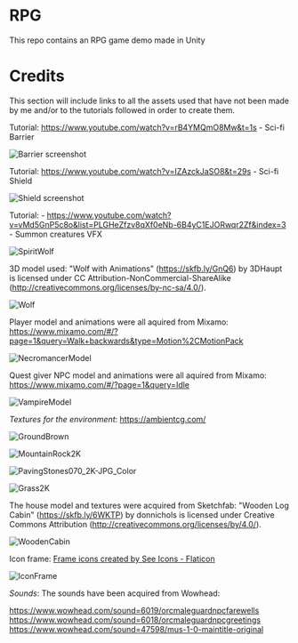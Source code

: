 # RPG
This repo contains an RPG game demo made in Unity





# **Credits**
This section will include links to all the assets used that have not been made by me and/or to the tutorials followed in order to create them.

Tutorial: https://www.youtube.com/watch?v=rB4YMQmO8Mw&t=1s - Sci-fi Barrier

![Barrier screenshot](https://github.com/CodyI20/RPG/assets/125357154/5f08b29b-92dc-44f8-843d-b76eb3aef415)


Tutorial: https://www.youtube.com/watch?v=IZAzckJaSO8&t=29s - Sci-fi Shield

![Shield screenshot](https://github.com/CodyI20/RPG/assets/125357154/5279d7ce-b410-4592-aab7-40b0dca5cd62)

Tutorial: - https://www.youtube.com/watch?v=vMd5GnP5c8o&list=PLGHeZfzv8qXf0eNb-6B4yC1EJORwqr2Zf&index=3 - Summon creatures VFX

![SpiritWolf](https://github.com/CodyI20/RPG/assets/125357154/37dd57d0-aa11-4616-a00a-f3bfd584b4df)


3D model used: "Wolf with Animations" (https://skfb.ly/GnQ6) by 3DHaupt is licensed under CC Attribution-NonCommercial-ShareAlike (http://creativecommons.org/licenses/by-nc-sa/4.0/).

![Wolf](https://github.com/CodyI20/RPG/assets/125357154/0b9972b4-b1ea-4a35-b0e0-f0aeb4b746d1)

Player model and animations were all aquired from Mixamo: https://www.mixamo.com/#/?page=1&query=Walk+backwards&type=Motion%2CMotionPack

![NecromancerModel](https://github.com/CodyI20/RPG/assets/125357154/644dc3ab-c8fc-4389-b153-ffb5b8bf8d64)

Quest giver NPC model and animations were all aquired from Mixamo: https://www.mixamo.com/#/?page=1&query=Idle

![VampireModel](https://github.com/CodyI20/RPG/assets/125357154/6b619106-16f5-42db-bb3b-830aea9fbab5)



*Textures for the environment*:
https://ambientcg.com/


![GroundBrown](https://github.com/CodyI20/RPG/assets/125357154/541b536c-4557-48b5-8b71-cd421777d8ed)

![MountainRock2K](https://github.com/CodyI20/RPG/assets/125357154/0c626717-6ff0-44ae-8657-402b3843a692)

![PavingStones070_2K-JPG_Color](https://github.com/CodyI20/RPG/assets/125357154/2f28173e-bda2-4e9e-81b9-3360764e283d)

![Grass2K](https://github.com/CodyI20/RPG/assets/125357154/7454bbeb-cccc-421a-95dd-537f6d1e3fce)

The house model and textures were acquired from Sketchfab: "Wooden Log Cabin" (https://skfb.ly/6WKTP) by donnichols is licensed under Creative Commons Attribution (http://creativecommons.org/licenses/by/4.0/).

![WoodenCabin](https://github.com/CodyI20/RPG/assets/125357154/14735367-b673-405c-a7b4-3992b6c38e5c)


Icon frame: <a href="https://www.flaticon.com/free-icons/frame" title="frame icons">Frame icons created by See Icons - Flaticon</a>

![IconFrame](https://github.com/CodyI20/RPG/assets/125357154/a54596ff-ac7a-45d6-868b-811a1ae18292)

*Sounds*:
The sounds have been acquired from Wowhead:

https://www.wowhead.com/sound=6019/orcmaleguardnpcfarewells
https://www.wowhead.com/sound=6018/orcmaleguardnpcgreetings
https://www.wowhead.com/sound=47598/mus-1-0-maintitle-original

